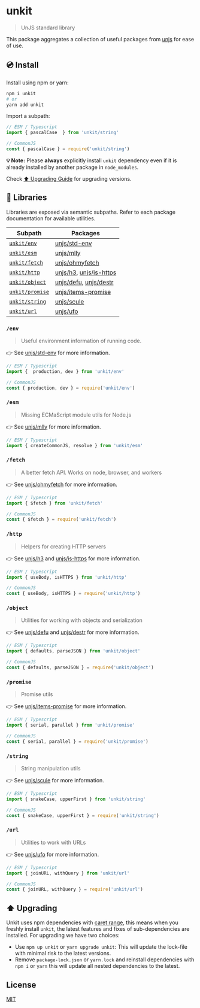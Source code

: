 # unkit

> UnJS standard library

This package aggregates a collection of useful packages from [unjs](https://github.com/unjs) for ease of use.

## 💿 Install

Install using npm or yarn:

```bash
npm i unkit
# or
yarn add unkit
```

Import a subpath:

```js
// ESM / Typescript
import { pascalCase  } from 'unkit/string'

// CommonJS
const { pascalCase } = require('unkit/string')
```

**💡 Note:** Please **always** explicitly install `unkit` dependency even if it is already installed by another package in `node_modules`.

Check [⬆️ Upgrading Guide](#%EF%B8%8F-upgrading) for upgrading versions.

## 📙 Libraries

Libraries are exposed via semantic subpaths. Refer to each package documentation for available utilities.

Subpath | Packages
--------|-------------
[`unkit/env`](#env)  | [unjs/std-env](https://github.com/unjs/std-env)
[`unkit/esm`](#esm)   | [unjs/mlly](https://github.com/unjs/mlly)
[`unkit/fetch`](#fetch)  | [unjs/ohmyfetch](https://github.com/unjs/ohmyfetch)
[`unkit/http`](#http)  | [unjs/h3](https://github.com/unjs/h3), [unjs/is-https](https://github.com/unjs/is-https)
[`unkit/object`](#object)  | [unjs/defu](https://github.com/unjs/defu), [unjs/destr](https://github.com/unjs/destr)
[`unkit/promise`](#promise)  | [unjs/items-promise](https://github.com/unjs/items-promise)
[`unkit/string`](#string)  | [unjs/scule](https://github.com/unjs/scule)
[`unkit/url`](#url)  | [unjs/ufo](https://github.com/unjs/ufo)

### `/env`

> Useful environment information of running code.

👉 See [unjs/std-env](https://github.com/unjs/std-env) for more information.

```js
// ESM / Typescript
import {  production, dev } from 'unkit/env'

// CommonJS
const { production, dev } = require('unkit/env')
```

### `/esm`

> Missing ECMaScript module utils for Node.js

👉 See [unjs/mlly](https://github.com/unjs/mlly) for more information.

```js
// ESM / Typescript
import { createCommonJS, resolve } from 'unkit/esm'
```

### `/fetch`

> A better fetch API. Works on node, browser, and workers

👉 See [unjs/ohmyfetch](https://github.com/unjs/ohmyfetch) for more information.

```js
// ESM / Typescript
import { $fetch } from 'unkit/fetch'

// CommonJS
const { $fetch } = require('unkit/fetch')
```

### `/http`

> Helpers for creating HTTP servers

👉 See [unjs/h3](https://github.com/unjs/h3) and [unjs/is-https](https://github.com/unjs/is-https) for more information.

```js
// ESM / Typescript
import { useBody, isHTTPS } from 'unkit/http'

// CommonJS
const { useBody, isHTTPS } = require('unkit/http')
```

### `/object`

> Utilities for working with objects and serialization

👉 See [unjs/defu](https://github.com/unjs/defu) and [unjs/destr](https://github.com/unjs/destr) for more information.

```js
// ESM / Typescript
import { defaults, parseJSON } from 'unkit/object'

// CommonJS
const { defaults, parseJSON } = require('unkit/object')
```

### `/promise`

> Promise utils

👉 See [unjs/items-promise](https://github.com/unjs/items-promise) for more information.

```js
// ESM / Typescript
import { serial, parallel } from 'unkit/promise'

// CommonJS
const { serial, parallel } = require('unkit/promise')
```

### `/string`

> String manipulation utils

👉 See [unjs/scule](https://github.com/unjs/scule) for more information.

```js
// ESM / Typescript
import { snakeCase, upperFirst } from 'unkit/string'

// CommonJS
const { snakeCase, upperFirst } = require('unkit/string')
```

### `/url`

> Utilities to work with URLs

👉 See [unjs/ufo](https://github.com/unjs/ufo) for more information.

```js
// ESM / Typescript
import { joinURL, withQuery } from 'unkit/url'

// CommonJS
const { joinURL, withQuery } = require('unkit/url')
```

## ⬆️ Upgrading

Unkit uses npm dependencies with [caret range](https://nodesource.com/blog/semver-tilde-and-caret#caretflexibleminorandpatch),
 this means when you freshly install `unkit`, the latest features and fixes of sub-dependencies are installed. For upgrading we have two choices:

 - Use `npm up unkit` or `yarn upgrade unkit`: This will update the lock-file with minimal risk to the latest versions.
 - Remove `package-lock.json` or `yarn.lock` and reinstall dependencies with `npm i` or `yarn` this will update all nested dependencies to the latest.

## License

[MIT](./LICENSE)

